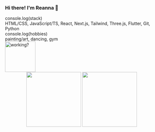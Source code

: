 ### Hi there! I'm Reanna 🙈

<div className="flex flex-row w-full items-center justify-center">
  <div>
    <div>console.log(stack)</div>
    <div>HTML/CSS, JavaScript/TS, React, Next.js, Tailwind, Three.js, Flutter, Git, Python</div>
    <div>console.log(hobbies)</div>
    <div>painting/art, dancing, gym</div>
  </div>
  <img src="/readmeimgs/alt.PNG" height="100" width="100" alt="working?"/>
  
</div>


<div align="center">
  <img height="180em" src="https://github-readme-stats-three-sepia.vercel.app/api?username=reannab16&show_icons=true&hide_border=true&bg_color=ffffff00&text_color=4EB18D&title_color=ff7b72&icon_color=4B2C2F" />
  <img height="180em" src="https://github-readme-stats-three-sepia.vercel.app/api/top-langs/?username=reannab16&layout=compact&exclude_repo=github-readme-stats&hide_border=true&bg_color=ffffff00&text_color=4EB18D&title_color=ff7b72&icon_color=4B2C2F" />
</div>
